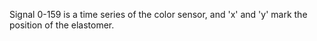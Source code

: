 
Signal 0-159 is a time series of the color sensor, and 'x' and 'y' mark the position of the elastomer. 

